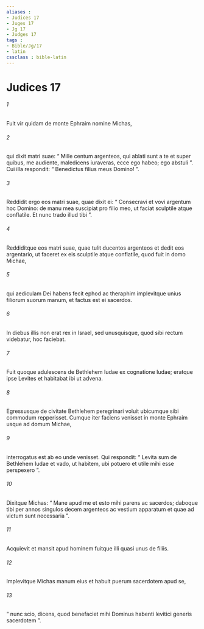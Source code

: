```yaml
---
aliases : 
- Judices 17
- Juges 17
- Jg 17
- Judges 17
tags : 
- Bible/Jg/17
- latin
cssclass : bible-latin
---
```


# Judices 17

###### 1
Fuit vir quidam de monte Ephraim nomine Michas, 
###### 2
qui dixit matri suae: “ Mille centum argenteos, qui ablati sunt a te et super quibus, me audiente, maledicens iuraveras, ecce ego habeo; ego abstuli ”. Cui illa respondit: “ Benedictus filius meus Domino! ”. 
###### 3
Reddidit ergo eos matri suae, quae dixit ei: “ Consecravi et vovi argentum hoc Domino: de manu mea suscipiat pro filio meo, ut faciat sculptile atque conflatile. Et nunc trado illud tibi ”. 
###### 4
Reddiditque eos matri suae, quae tulit ducentos argenteos et dedit eos argentario, ut faceret ex eis sculptile atque conflatile, quod fuit in domo Michae, 
###### 5
qui aediculam Dei habens fecit ephod ac theraphim implevitque unius filiorum suorum manum, et factus est ei sacerdos. 
###### 6
In diebus illis non erat rex in Israel, sed unusquisque, quod sibi rectum videbatur, hoc faciebat. 
###### 7
Fuit quoque adulescens de Bethlehem Iudae ex cognatione Iudae; eratque ipse Levites et habitabat ibi ut advena. 
###### 8
Egressusque de civitate Bethlehem peregrinari voluit ubicumque sibi commodum repperisset. Cumque iter faciens venisset in monte Ephraim usque ad domum Michae, 
###### 9
interrogatus est ab eo unde venisset. Qui respondit: “ Levita sum de Bethlehem Iudae et vado, ut habitem, ubi potuero et utile mihi esse perspexero ”. 
###### 10
Dixitque Michas: “ Mane apud me et esto mihi parens ac sacerdos; daboque tibi per annos singulos decem argenteos ac vestium apparatum et quae ad victum sunt necessaria ”. 
###### 11
Acquievit et mansit apud hominem fuitque illi quasi unus de filiis. 
###### 12
Implevitque Michas manum eius et habuit puerum sacerdotem apud se, 
###### 13
“ nunc scio, dicens, quod benefaciet mihi Dominus habenti levitici generis sacerdotem ”.
